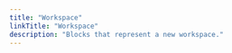 ```yaml
---
title: "Workspace"
linkTitle: "Workspace"
description: "Blocks that represent a new workspace."
---
```

